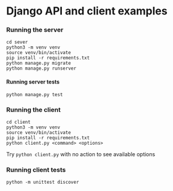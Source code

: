 # Django API and client examples

### Running the server
```
cd sever
python3 -m venv venv
source venv/bin/activate
pip install -r requirements.txt
python manage.py migrate
python manage.py runserver
```

#### Running server tests
`python manage.py test`

### Running the client
```
cd client
python3 -m venv venv
source venv/bin/activate
pip install -r requirements.txt
python client.py <command> <options>
```

Try `python client.py` with no action to see available options 

### Running client tests
`python -m unittest discover`




